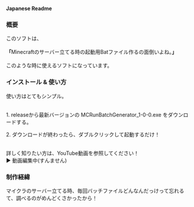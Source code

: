 <strong>Japanese Readme</strong></br>
<h3>概要</h3>
このソフトは、</br></br>
<strong>「</strong>Minecraftのサーバー立てる時の起動用Batファイル作るの面倒いよね。<strong>」</strong>
</br></br>
このような時に使えるソフトになっています。

<h3>インストール & 使い方</h3>
使い方はとてもシンプル。</br></br>
<p>1. releaseから最新バージョンの MCRunBatchGenerator_1-0-0.exe をダウンロードする。</p>
<p>2. ダウンロードが終わったら、ダブルクリックして起動するだけ！</p>
<br>詳しく知りたい方は、YouTube動画を参照してください！<br>
▶ 動画編集中(すんません)

<h3>制作経緯</h3>
<p>マイクラのサーバー立てる時、毎回バッチファイルどんなんだっけって忘れるて、調べるのがめんどくさかったから！<br></p>
